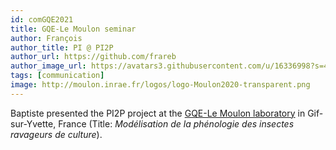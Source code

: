 ```yaml
---
id: comGQE2021
title: GQE-Le Moulon seminar
author: François
author_title: PI @ PI2P
author_url: https://github.com/frareb
author_image_url: https://avatars3.githubusercontent.com/u/16336998?s=460&v=4
tags: [communication]
image: http://moulon.inrae.fr/logos/logo-Moulon2020-transparent.png
---
```


Baptiste presented the PI2P project at the [GQE-Le Moulon laboratory](http://moulon.inra.fr/) in Gif-sur-Yvette, France (Title: *Modélisation de la phénologie des insectes ravageurs de culture*).
